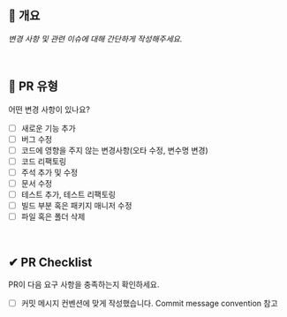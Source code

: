 <!-- Title Convention
pr 생성시 Format -> **type(scope): description**
- 하나의 커밋일 경우 해당 커밋 메시지와 동일하게 작성한다.
- 여러 커밋이 포함된 경우 요약되어야 한다.
- description: 내용
- ex. feat(jwt): 사용자 인증을 위한 jwt 토큰 추가

merge pr시 Format -> **merge/type(scope): description**
-->

## 📌 개요

_변경 사항 및 관련 이슈에 대해 간단하게 작성해주세요._

<br>

## 📝 PR 유형

어떤 변경 사항이 있나요?

- [ ] 새로운 기능 추가
- [ ] 버그 수정
- [ ] 코드에 영향을 주지 않는 변경사항(오타 수정, 변수명 변경)
- [ ] 코드 리팩토링
- [ ] 주석 추가 및 수정
- [ ] 문서 수정
- [ ] 테스트 추가, 테스트 리팩토링
- [ ] 빌드 부분 혹은 패키지 매니저 수정
- [ ] 파일 혹은 폴더 삭제

<br>

## ✔ PR Checklist

PR이 다음 요구 사항을 충족하는지 확인하세요.

- [ ] 커밋 메시지 컨벤션에 맞게 작성했습니다. Commit message convention 참고
